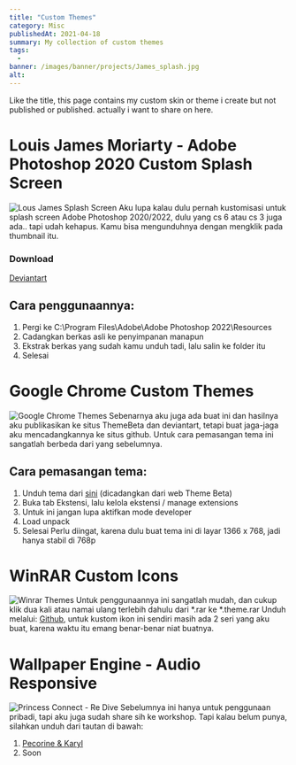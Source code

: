 ```yaml
---
title: "Custom Themes"
category: Misc
publishedAt: 2021-04-18
summary: My collection of custom themes
tags: 
  - 
banner: /images/banner/projects/James_splash.jpg
alt: 
---
```


Like the title, this page contains my custom skin or theme i create but not published or published. actually i want to share on here.

# Louis James Moriarty - Adobe Photoshop 2020 Custom Splash Screen #
![Lous James Splash Screen](/images/banner/projects/James_splash.jpg)
Aku lupa kalau dulu pernah kustomisasi untuk splash screen Adobe Photoshop 2020/2022, dulu yang cs 6 atau cs 3 juga ada.. tapi udah kehapus. Kamu bisa mengunduhnya dengan mengklik pada thumbnail itu.
### Download ###
[Deviantart](https://www.deviantart.com/gingalibadeidara/art/Louis-James-Moriarty-Splashscreen-Photoshop-2020-876801666)
## Cara penggunaannya: ##
1. Pergi ke C:\Program Files\Adobe\Adobe Photoshop 2022\Resources
2. Cadangkan berkas asli ke penyimpanan manapun
3. Ekstrak berkas yang sudah kamu unduh tadi, lalu salin ke folder itu
4. Selesai

# Google Chrome Custom Themes #
![Google Chrome Themes](/images/banner/projects/chrome-themes.png)
Sebenarnya aku juga ada buat ini dan hasilnya aku publikasikan ke situs ThemeBeta dan deviantart, tetapi buat jaga-jaga aku mencadangkannya ke situs github. Untuk cara pemasangan tema ini sangatlah berbeda dari yang sebelumnya.
## Cara pemasangan tema: ##
1. Unduh tema dari [sini](https://github.com/naturbrilian/Chrome-Themes)  (dicadangkan dari web Theme Beta)
2. Buka tab Ekstensi, lalu kelola ekstensi / manage extensions
3. Untuk ini jangan lupa aktifkan mode developer
4. Load unpack
5. Selesai
Perlu diingat, karena dulu buat tema ini di layar 1366 x 768, jadi hanya stabil di 768p

# WinRAR Custom Icons #
![Winrar Themes](/images/banner/projects/winrar.png)
Untuk penggunaannya ini sangatlah mudah, dan cukup klik dua kali atau namai ulang terlebih dahulu dari *.rar ke *.theme.rar
Unduh melalui: [Github](https://github.com/naturbrilian/Winrar-Custom-Themes), untuk kustom ikon ini sendiri masih ada 2 seri yang aku buat, karena waktu itu emang benar-benar niat buatnya.

# Wallpaper Engine - Audio Responsive #
![Princess Connect - Re Dive](/images/banner/projects/uhm.png)
Sebelumnya ini hanya untuk penggunaan pribadi, tapi aku juga sudah share sih ke workshop. Tapi kalau belum punya, silahkan unduh dari tautan di bawah:
1. [Pecorine & Karyl](https://drive.google.com/file/d/1l0JJamDQ1sPOakoy23BIMcE-TBSbmy53/view)
2. Soon
